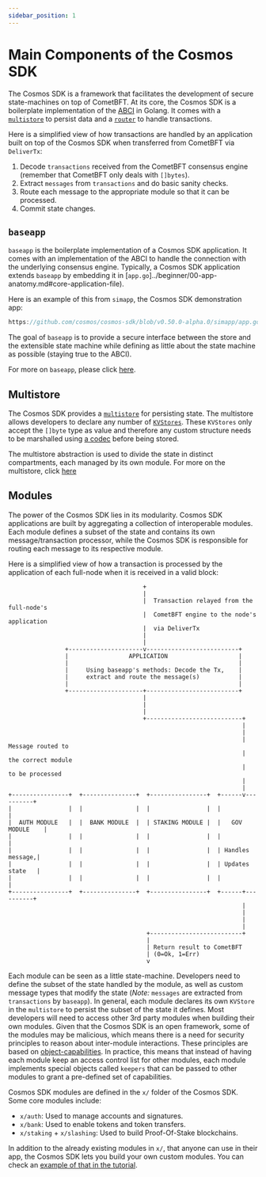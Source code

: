 ```yaml
---
sidebar_position: 1
---
```


# Main Components of the Cosmos SDK

The Cosmos SDK is a framework that facilitates the development of secure state-machines on top of CometBFT. At its core, the Cosmos SDK is a boilerplate implementation of the [ABCI](./02-sdk-app-architecture.md#abci) in Golang. It comes with a [`multistore`](../advanced-concepts/04-store.md#multistore) to persist data and a [`router`](../advanced-concepts/00-baseapp.md#routing) to handle transactions.

Here is a simplified view of how transactions are handled by an application built on top of the Cosmos SDK when transferred from CometBFT via `DeliverTx`:

1. Decode `transactions` received from the CometBFT consensus engine (remember that CometBFT only deals with `[]bytes`).
2. Extract `messages` from `transactions` and do basic sanity checks.
3. Route each message to the appropriate module so that it can be processed.
4. Commit state changes.

## `baseapp`

`baseapp` is the boilerplate implementation of a Cosmos SDK application. It comes with an implementation of the ABCI to handle the connection with the underlying consensus engine. Typically, a Cosmos SDK application extends `baseapp` by embedding it in [`app.go`]../beginner/00-app-anatomy.md#core-application-file).

Here is an example of this from `simapp`, the Cosmos SDK demonstration app:

```go reference
https://github.com/cosmos/cosmos-sdk/blob/v0.50.0-alpha.0/simapp/app.go#L170-L212
```

The goal of `baseapp` is to provide a secure interface between the store and the extensible state machine while defining as little about the state machine as possible (staying true to the ABCI).

For more on `baseapp`, please click [here](../advanced-concepts/00-baseapp.md).

## Multistore

The Cosmos SDK provides a [`multistore`](../advanced-concepts/04-store.md#multistore) for persisting state. The multistore allows developers to declare any number of [`KVStores`](../advanced-concepts/04-store.md#base-layer-kvstores). These `KVStores` only accept the `[]byte` type as value and therefore any custom structure needs to be marshalled using [a codec](../advanced-concepts/05-encoding.md) before being stored.

The multistore abstraction is used to divide the state in distinct compartments, each managed by its own module. For more on the multistore, click [here](../advanced-concepts/04-store.md#multistore)

## Modules

The power of the Cosmos SDK lies in its modularity. Cosmos SDK applications are built by aggregating a collection of interoperable modules. Each module defines a subset of the state and contains its own message/transaction processor, while the Cosmos SDK is responsible for routing each message to its respective module.

Here is a simplified view of how a transaction is processed by the application of each full-node when it is received in a valid block:

```text
                                      +
                                      |
                                      |  Transaction relayed from the full-node's
                                      |  CometBFT engine to the node's application
                                      |  via DeliverTx
                                      |
                                      |
                +---------------------v--------------------------+
                |                 APPLICATION                    |
                |                                                |
                |     Using baseapp's methods: Decode the Tx,    |
                |     extract and route the message(s)           |
                |                                                |
                +---------------------+--------------------------+
                                      |
                                      |
                                      |
                                      +---------------------------+
                                                                  |
                                                                  |
                                                                  |  Message routed to
                                                                  |  the correct module
                                                                  |  to be processed
                                                                  |
                                                                  |
+----------------+  +---------------+  +----------------+  +------v----------+
|                |  |               |  |                |  |                 |
|  AUTH MODULE   |  |  BANK MODULE  |  | STAKING MODULE |  |   GOV MODULE    |
|                |  |               |  |                |  |                 |
|                |  |               |  |                |  | Handles message,|
|                |  |               |  |                |  | Updates state   |
|                |  |               |  |                |  |                 |
+----------------+  +---------------+  +----------------+  +------+----------+
                                                                  |
                                                                  |
                                                                  |
                                                                  |
                                       +--------------------------+
                                       |
                                       | Return result to CometBFT
                                       | (0=Ok, 1=Err)
                                       v
```

Each module can be seen as a little state-machine. Developers need to define the subset of the state handled by the module, as well as custom message types that modify the state (*Note:* `messages` are extracted from `transactions` by `baseapp`). In general, each module declares its own `KVStore` in the `multistore` to persist the subset of the state it defines. Most developers will need to access other 3rd party modules when building their own modules. Given that the Cosmos SDK is an open framework, some of the modules may be malicious, which means there is a need for security principles to reason about inter-module interactions. These principles are based on [object-capabilities](../advanced-concepts/10-ocap.md). In practice, this means that instead of having each module keep an access control list for other modules, each module implements special objects called `keepers` that can be passed to other modules to grant a pre-defined set of capabilities.

Cosmos SDK modules are defined in the `x/` folder of the Cosmos SDK. Some core modules include:

* `x/auth`: Used to manage accounts and signatures.
* `x/bank`: Used to enable tokens and token transfers.
* `x/staking` + `x/slashing`: Used to build Proof-Of-Stake blockchains.

In addition to the already existing modules in `x/`, that anyone can use in their app, the Cosmos SDK lets you build your own custom modules. You can check an [example of that in the tutorial](https://tutorials.cosmos.network/).
